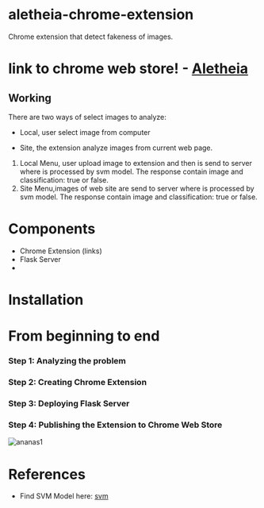 # aletheia-chrome-extension
Chrome extension that detect fakeness of images.

# link to chrome web store! - [Aletheia](https://chrome.google.com/webstore/devconsole/2050c6ce-e678-4fbf-853a-c3c2d6a207bc?hl=pt-BR)

## Working
There are two ways of select images to analyze: 

- Local, user select image from computer

- Site, the extension analyze images from current web page.

1. Local Menu, user upload image to extension and then is send to server where is processed by svm model. The response contain image and classification: true or false.
2. Site Menu,images of web site are send to server where is processed by svm model. The response contain image and classification: true or false.

# Components
- Chrome Extension (links)
- Flask Server
- 
# Installation

# From beginning to end
### Step 1: Analyzing the problem
### Step 2: Creating Chrome Extension
### Step 3: Deploying Flask Server 
### Step 4: Publishing the Extension to Chrome Web Store

![ananas1](https://user-images.githubusercontent.com/38374862/160453804-71b08083-c40b-46d4-97d3-025d9e181536.png)


# References
- Find SVM Model here: [svm](https://github.com/saraferreirascf/Photo-and-video-manipulations-detector/tree/main/Scripts)
